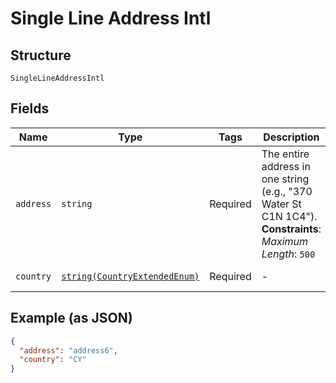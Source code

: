 
# Single Line Address Intl

## Structure

`SingleLineAddressIntl`

## Fields

| Name | Type | Tags | Description | Getter | Setter |
|  --- | --- | --- | --- | --- | --- |
| `address` | `string` | Required | The entire address in one string (e.g., "370 Water St C1N 1C4").<br>**Constraints**: *Maximum Length*: `500` | getAddress(): string | setAddress(string address): void |
| `country` | [`string(CountryExtendedEnum)`](../../doc/models/country-extended-enum.md) | Required | - | getCountry(): string | setCountry(string country): void |

## Example (as JSON)

```json
{
  "address": "address6",
  "country": "CY"
}
```

